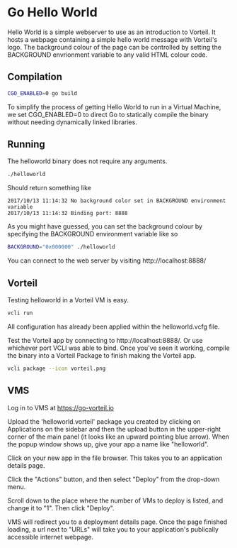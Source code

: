 # Go Hello World

Hello World is a simple webserver to use as an introduction to Vorteil. It hosts a webpage containing a simple hello world message with Vorteil's logo. The background colour of the page can be controlled by setting the BACKGROUND envrionment variable to any valid HTML colour code.

## Compilation

```sh
CGO_ENABLED=0 go build
```

To simplify the process of getting Hello World to run in a Virtual Machine, we set CGO_ENABLED=0 to direct Go to statically compile the binary without needing dynamically linked libraries.

## Running

The helloworld binary does not require any arguments.

```sh
./helloworld
```

Should return something like

```
2017/10/13 11:14:32 No background color set in BACKGROUND environment variable
2017/10/13 11:14:32 Binding port: 8888
```

As you might have guessed, you can set the background colour by specifying the BACKGROUND environment variable like so

```sh
BACKGROUND="0x000000" ./helloworld
```

You can connect to the web server by visiting http://localhost:8888/

## Vorteil

Testing helloworld in a Vorteil VM is easy.

```sh
vcli run
```

All configuration has already been applied within the helloworld.vcfg file.

Test the Vorteil app by connecting to http://localhost:8888/. Or use whichever port VCLI was able to bind. Once you've seen it working, compile the binary into a Vorteil Package to finish making the Vorteil app.

```sh
vcli package --icon vorteil.png
```

## VMS

Log in to VMS at https://go-vorteil.io

Upload the 'helloworld.vorteil' package you created by clicking on Applications on the sidebar and then the upload button in the upper-right corner of the main panel (it looks like an upward pointing blue arrow). When the popup window shows up, give your app a name like "helloworld".

Click on your new app in the file browser. This takes you to an application details page.

Click the "Actions" button, and then select "Deploy" from the drop-down menu.

Scroll down to the place where the number of VMs to deploy is listed, and change it to "1". Then click "Deploy".

VMS will redirect you to a deployment details page. Once the page finished loading, a url next to "URLs" will take you to your application's publically accessible internet webpage.
